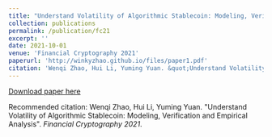 ```yaml
---
title: "Understand Volatility of Algorithmic Stablecoin: Modeling, Verification and Empirical Analysis"
collection: publications
permalink: /publication/fc21
excerpt: ''
date: 2021-10-01
venue: 'Financial Cryptography 2021'
paperurl: 'http://winkyzhao.github.io/files/paper1.pdf'
citation: 'Wenqi Zhao, Hui Li, Yuming Yuan. &quot;Understand Volatility of Algorithmic Stablecoin: Modeling, Verification and Empirical Analysis.&quot; <i>Financial Cryptography 2021</i>. 1(1).'
---
```


[Download paper here](http://winkyzhao.github.io/files/paper1.pdf)

Recommended citation: Wenqi Zhao, Hui Li, Yuming Yuan. "Understand Volatility of Algorithmic Stablecoin: Modeling, Verification and Empirical Analysis". <i>Financial Cryptography 2021</i>.
